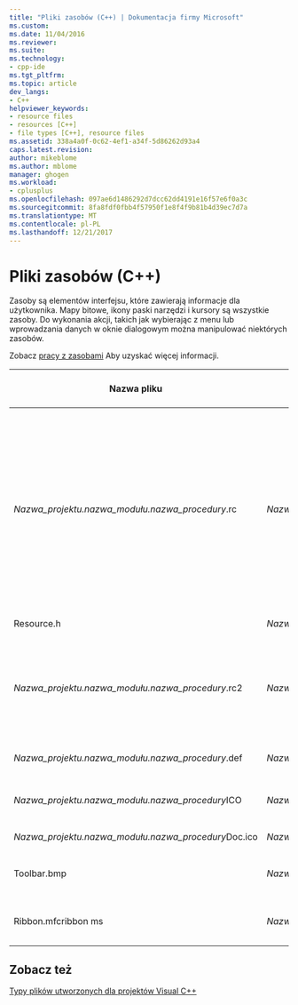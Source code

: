 ```yaml
---
title: "Pliki zasobów (C++) | Dokumentacja firmy Microsoft"
ms.custom: 
ms.date: 11/04/2016
ms.reviewer: 
ms.suite: 
ms.technology:
- cpp-ide
ms.tgt_pltfrm: 
ms.topic: article
dev_langs:
- C++
helpviewer_keywords:
- resource files
- resources [C++]
- file types [C++], resource files
ms.assetid: 338a4a0f-0c62-4ef1-a34f-5d86262d93a4
caps.latest.revision: 
author: mikeblome
ms.author: mblome
manager: ghogen
ms.workload:
- cplusplus
ms.openlocfilehash: 097ae6d1486292d7dcc62dd4191e16f57e6f0a3c
ms.sourcegitcommit: 8fa8fdf0fbb4f57950f1e8f4f9b81b4d39ec7d7a
ms.translationtype: MT
ms.contentlocale: pl-PL
ms.lasthandoff: 12/21/2017
---
```

# <a name="resource-files-c"></a>Pliki zasobów (C++)
Zasoby są elementów interfejsu, które zawierają informacje dla użytkownika. Mapy bitowe, ikony paski narzędzi i kursory są wszystkie zasoby. Do wykonania akcji, takich jak wybierając z menu lub wprowadzania danych w oknie dialogowym można manipulować niektórych zasobów.  
  
 Zobacz [pracy z zasobami](../windows/working-with-resource-files.md) Aby uzyskać więcej informacji.  
  
|Nazwa pliku|Lokalizacja katalogu|Lokalizacja Eksploratora rozwiązań|Opis|  
|---------------|------------------------|--------------------------------|-----------------|  
|*Nazwa_projektu.nazwa_modułu.nazwa_procedury*.rc|*Nazwa_projektu.nazwa_modułu.nazwa_procedury*|Pliki źródłowe|Plik skryptu zasobu dla projektu. Plik skryptu zasobu zawiera następujące polecenie, w zależności od typu Projekt i obsługa wybrana dla projektu (na przykład paski narzędzi, okna dialogowe lub HTML):<br /><br /> -Definicja menu domyślne.<br />-Tabele akceleratora i ciąg.<br />-Domyślne **o** okno dialogowe.<br />-Innych oknach dialogowych.<br />-Plik ikony (res\\*nazwa_projektu.nazwa_modułu.nazwa_procedury*.ico).<br />— Informacje o wersji.<br />-Map bitowych.<br />-Paska narzędzi.<br />— Pliki HTML.<br /><br /> Plik zasobów zawiera plik Afxres.rc dla standardowe zasoby MFC.|  
|Resource.h|*Nazwa_projektu.nazwa_modułu.nazwa_procedury*|Pliki nagłówkowe|Plik nagłówka zasobu zawiera definicje dla zasobów używanych przez projekt.|  
|*Nazwa_projektu.nazwa_modułu.nazwa_procedury*.rc2|*Nazwa_projektu.nazwa_modułu.nazwa_procedury*\res|Pliki źródłowe|Plik skryptu zawierający dodatkowe zasoby używane przez projekt. Można dołączyć plik .rc2 w górnej części pliku .rc projektu.<br /><br /> Plik .rc2 jest przydatna przy tym zasoby używane przez kilka różnych projektów. Zamiast konieczności tworzenia tych samych zasobów dla różnych projektów, można umieścić je w pliku .rc2 i dołączyć plik .rc2 w plik .rc głównego.|  
|*Nazwa_projektu.nazwa_modułu.nazwa_procedury*.def|*Nazwa_projektu.nazwa_modułu.nazwa_procedury*|Pliki źródłowe|Plik definicji modułu dla projektu biblioteki DLL. W przypadku formantu zawiera nazwę i opis formantu oraz Rozmiar sterty czasu wykonywania.|  
|*Nazwa_projektu.nazwa_modułu.nazwa_procedury*ICO|*Nazwa_projektu.nazwa_modułu.nazwa_procedury*\res|Pliki zasobów|Plik ikony do projektu lub kontrolki. Ta ikona jest wyświetlana, gdy aplikacja jest zminimalizowany. Jest on również używany w aplikacji **o** pola. Domyślnie MFC zawiera ikonę MFC i ATL zawiera ikonę ATL.|  
|*Nazwa_projektu.nazwa_modułu.nazwa_procedury*Doc.ico|*Nazwa_projektu.nazwa_modułu.nazwa_procedury*\res|Pliki zasobów|Plik ikony do projektu MFC z obsługą dla architektury dokument/widok.|  
|Toolbar.bmp|*Nazwa_projektu.nazwa_modułu.nazwa_procedury*\res|Pliki zasobów|Plik mapy bitowej reprezentujący aplikacji lub formantu paska narzędzi lub palety. Ta mapa bitowa znajduje się w pliku zasobów projektu. Początkowa narzędzi i paskiem stanu są skonstruowane w **cmainframe —** klasy.|  
|Ribbon.mfcribbon ms|*Nazwa_projektu.nazwa_modułu.nazwa_procedury*\res|Pliki zasobów|Plik zasobu, który zawiera kod XML, definiujący przycisków, formantów i atrybutów na Wstążce. Aby uzyskać więcej informacji, zobacz [projektanta wstążki (MFC)](../mfc/ribbon-designer-mfc.md).|  
  
## <a name="see-also"></a>Zobacz też  
 [Typy plików utworzonych dla projektów Visual C++](../ide/file-types-created-for-visual-cpp-projects.md)